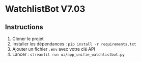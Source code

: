 # WatchlistBot V7.03

## Instructions

1. Cloner le projet
2. Installer les dépendances : `pip install -r requirements.txt`
3. Ajouter un fichier `.env` avec votre clé API
4. Lancer : `streamlit run ui/app_unifie_watchlistbot.py`
